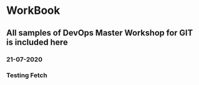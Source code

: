 # WorkBook
## All samples of DevOps Master Workshop for GIT is included here
### 21-07-2020
### Testing Fetch
